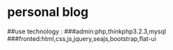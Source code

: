 ﻿# personal blog
##use technology : 
###admin:php,thinkphp3.2.3,mysql
###fronted:html,css,js,jquery,seajs,bootstrap,flat-ui